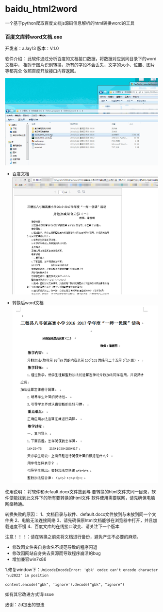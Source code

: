 # baidu_html2word
一个基于python爬取百度文档js源码信息解析的html转换word的工具




### 百度文库转word文档.exe 
开发者：aJay13
版本：V.1.0

软件介绍：
此软件通过分析百度的文档接口数据，将数据对应到同目录下的word文档中，
相对于图片识别转换，所有的字段不会丢失，文字的大小、位置、图片等都完全
依照百度开放接口内容返回。

![](https://raw.githubusercontent.com/Hatcat123/GraphicBed/master/Img/20190322174000.gif)


* 百度文档
![](https://raw.githubusercontent.com/Hatcat123/GraphicBed/master/Img/20190321212855.png)

* 转换后word文档
![](https://raw.githubusercontent.com/Hatcat123/GraphicBed/master/Img/20190321212606.png)


使用说明：
将软件和default.docx文件放到与
要转换的html文件夹同一目录，软件便能找到此文件下的所有要转换的html文件
软件使用需要联网，请先确保电脑网络畅通。

转换失败的原因：
1、文档目录与软件、default.docx文件放到与未放到同一个文件夹
2、电脑无法连接网络
3、请先确保原html文档能够在浏览器中打开，并且加载速度不慢
4、百度文库的在线接口改变、请关注下一个版本

注意！！！：请在转换之前先将文档进行备份，避免产生不必要的麻烦。


- 修改因文件夹自身命名不规范导致的程序闪退
- 修改因网站自身失去资源而导致程序崩溃的bug
- 增加兼容win7x86



1.修复window下：`UnicodeEncodeError: 'gbk' codec can't encode character '\u2022' in position` 

```
content.encode("gbk", 'ignore').decode("gbk", "ignore")
```

如有其它改进方式请issue

致谢：Zd提出的想法